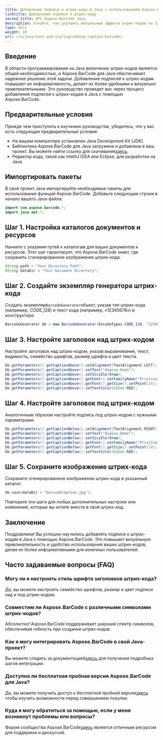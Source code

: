 ```yaml
---
title: Добавление подписи к штрих-коду в Java с использованием Aspose.BarCode
linktitle: Добавление подписи к штрих-коду
second_title: API Aspose.BarCode Java
description: Узнайте, как улучшить визуальные эффекты штрих-кодов на Java с помощью Aspose.BarCode. Легко добавляйте подписи для улучшения пользовательского опыта.
type: docs
weight: 10
url: /ru/java/text-and-styling/adding-caption-barcode/
---
```


## Введение

В области программирования на Java включение штрих-кодов является общей необходимостью, и Aspose.BarCode для Java обеспечивает надежное решение этой задачи. Добавление подписей к штрих-кодам повышает их информативность, делает их более удобными и визуально привлекательными. Это руководство проведет вас через процесс добавления подписей к штрих-кодам в Java с помощью Aspose.BarCode.

## Предварительные условия

Прежде чем приступить к изучению руководства, убедитесь, что у вас есть следующие предварительные условия:

- На вашем компьютере установлен Java Development Kit (JDK).
-  Библиотека Aspose.BarCode для Java загружена и добавлена в ваш проект. Вы можете найти ссылку для скачивания[здесь](https://releases.aspose.com/barcode/java/).
- Редактор кода, такой как IntelliJ IDEA или Eclipse, для разработки на Java.

## Импортировать пакеты

В свой проект Java импортируйте необходимые пакеты для использования функций Aspose.BarCode. Добавьте следующие строки в начало вашего Java-файла:

```java
import com.aspose.barcode.*;
import java.awt.*;
```

## Шаг 1. Настройка каталогов документов и ресурсов

Начните с указания путей к каталогам для ваших документов и ресурсов. Этот шаг гарантирует, что Aspose.BarCode знает, где сохранить сгенерированное изображение штрих-кода. 

```java
String path = "Your Directory Path";
String dataDir = "Your Document Directory";
```

## Шаг 2. Создайте экземпляр генератора штрих-кода

 Создать экземпляр`BarcodeGenerator`объект, указав тип штрих-кода (например, CODE_128) и текст кода (например, «12345678») в конструкторе.

```java
BarcodeGenerator bb = new BarcodeGenerator(EncodeTypes.CODE_128, "12345678");
```

## Шаг 3. Настройте заголовок над штрих-кодом

Настройте заголовок над штрих-кодом, указав выравнивание, текст, видимость, семейство шрифтов, размер шрифта и цвет текста.

```java
bb.getParameters().getCaptionAbove().setAlignment(TextAlignment.LEFT);
bb.getParameters().getCaptionAbove().setText("Aspose.Demo");
bb.getParameters().getCaptionAbove().setVisible(true);
bb.getParameters().getCaptionAbove().getFont().setFamilyName("Pristina");
bb.getParameters().getCaptionAbove().getFont().getSize().setPoint(14);
bb.getParameters().getCaptionAbove().setTextColor(Color.RED);
```

## Шаг 4. Настройте заголовок под штрих-кодом

Аналогичным образом настройте подпись под штрих-кодом с нужными параметрами.

```java
bb.getParameters().getCaptionBelow().setAlignment(TextAlignment.RIGHT);
bb.getParameters().getCaptionBelow().setText("Aspose.Demo");
bb.getParameters().getCaptionBelow().setVisible(true);
bb.getParameters().getCaptionBelow().getFont().setFamilyName("Pristina");
bb.getParameters().getCaptionBelow().getFont().getSize().setPoint(14);
bb.getParameters().getCaptionBelow().setTextColor(Color.RED);
```

## Шаг 5. Сохраните изображение штрих-кода

Сохраните сгенерированное изображение штрих-кода в указанный каталог.

```java
bb.save(dataDir + "barcodeCaption.jpg");
```

Повторите эти шаги для любых дополнительных настроек или изменений, которые вы хотите внести в свой штрих-код.

## Заключение

Поздравляем! Вы успешно научились добавлять подписи к штрих-кодам в Java с помощью Aspose.BarCode. Это повышает визуальную привлекательность и удобство использования ваших штрих-кодов, делая их более информативными для конечных пользователей.

## Часто задаваемые вопросы (FAQ)

### Могу ли я настроить стиль шрифта заголовков штрих-кода?
Да, вы можете настроить семейство шрифтов, размер и цвет подписи над и под штрих-кодом.

### Совместим ли Aspose.BarCode с различными символами штрих-кодов?
Абсолютно! Aspose.BarCode поддерживает широкий спектр символов, обеспечивая гибкость при создании штрих-кодов.

### Как я могу интегрировать Aspose.BarCode в свой Java-проект?
 Вы можете следить за документацией[здесь](https://reference.aspose.com/barcode/java/) для получения подробных шагов интеграции.

### Доступна ли бесплатная пробная версия Aspose.BarCode для Java?
 Да, вы можете получить доступ к бесплатной пробной версии[здесь](https://releases.aspose.com/) чтобы изучить возможности перед совершением покупки.

### Куда я могу обратиться за помощью, если у меня возникнут проблемы или вопросы?
 Форум сообщества Aspose.BarCode[здесь](https://forum.aspose.com/c/barcode/13) является отличным ресурсом для поддержки и дискуссий.